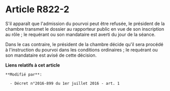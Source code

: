 # Article R822-2

S'il apparaît que l'admission du pourvoi peut être refusée, le président de la  chambre transmet le dossier au rapporteur
public en vue de son inscription au rôle ; le requérant ou son mandataire est averti du jour de la séance. 

Dans le cas contraire, le président de la  chambre décide qu'il sera procédé à l'instruction du pourvoi dans les conditions
ordinaires ; le requérant ou son mandataire est avisé de cette décision.

**Liens relatifs à cet article**

	**Modifié par**:

	  - Décret n°2016-899 du 1er juillet 2016 - art. 1
